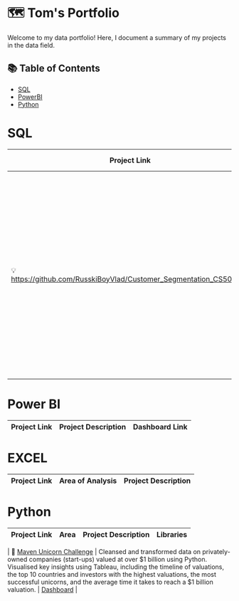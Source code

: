 # 🗺 Tom's Portfolio

Welcome to my data portfolio! Here, I document a summary of my projects in the data field. 

## 📚 Table of Contents
- [SQL](#sql)
- [PowerBI](#powerbi)
- [Python](#python)




# SQL

| Project Link | Area of Analysis | Project Description | 
|---|---|---|
| 💡 https://github.com/RusskiBoyVlad/Customer_Segmentation_CS50_SQL | Schema Design, Populating Data, Writing Views, Indexes and popular queries such as top 5 products bought and list of users inactive for 1 week | Capstone project for the CS50 SQL course. Database for an E-commerce website. The purpose is to segment customer data based on behavioural or demographic segments, analyse purchase behaviour and perform basket analysis.

# Power BI

| Project Link | Project Description | Dashboard Link |
|---|---|---|


# EXCEL

| Project Link | Area of Analysis | Project Description | 
|---|---|---|

# Python

| Project Link | Area | Project Description | Libraries |    
|---|---|---|---|


| 🦄 [Maven Unicorn Challenge](https://github.com/katiehuangx/Maven-Unicorn-Challenge) | Cleansed and transformed data on privately-owned companies (start-ups) valued at over $1 billion using Python. Visualised key insights using Tableau, including the timeline of valuations, the top 10 countries and investors with the highest valuations, the most successful unicorns, and the average time it takes to reach a $1 billion valuation. | [Dashboard](https://public.tableau.com/app/profile/katie.huang/viz/UnicornCompanies_16502745371460/Unicorns?publish=yes) |
